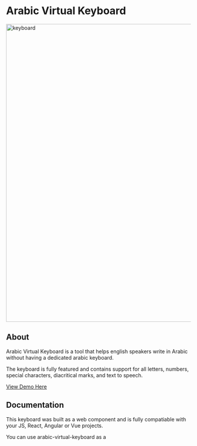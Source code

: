 # Arabic Virtual Keyboard

<img width="811" alt="keyboard" src="https://github.com/selmetwa/arabic-virtual-keyboard/assets/46908343/d7a6f2a9-018f-4930-93a5-18ed0b4b87eb">

## About
Arabic Virtual Keyboard is a tool that helps english speakers write in Arabic without having a dedicated arabic keyboard.

The keyboard is fully featured and contains support for all letters, numbers, special characters, diacritical marks, and text to speech.

[View Demo Here](https://selmetwa.github.io/arabic-virtual-keyboard-demo/)

## Documentation

This keyboard was built as a web component and is fully compatiable with your JS, React, Angular or Vue projects.

You can use arabic-virtual-keyboard as a <script> tag from a CDN, or install it from npm.

## Installation Via NPM
```
npm i arabic-virtual-keyboard
```

## Installation Via CDN

```
<script type="module" src="https://cdn.jsdelivr.net/npm/arabic-virtual-keyboard/+esm"></script>
```

## Usage

```
<div>
  <arabic-keyboard></arabic-keyboard>
</div>
```

## Usage in React
This requires use of the @lit/react package
```
npm install @lit/react

import React from 'react';

import { ArabicKeyboard as ArabicKeyboardWC } from 'arabic-virtual-keyboard'
import {createComponent} from '@lit/react';

const ArabicKeyboard = createComponent({
  tagName: 'arabic-keyboard',
  elementClass: ArabicKeyboardWC,
  react: React,
});

function App() {
  return (
    <div>
      <ArabicKeyboard showEnglishValue="true" showShiftedValue="true"></ArabicKeyboard>
    </div>
  )
}

export default App
```

## Attributes

`showEnglishValue` -> show transliterated english key
`showShiftedValue` -> show shifted value of key

| Attribute        | Default |
| ---------------- | :-----: |
| showEnglishValue |  false  |
| showShiftedValue |  false  |

## Usage With Attributes
```
<div>
  <arabic-keyboard showEnglishValue="true" showShiftedValue="true">
  </arabic-keyboard>
</div>
```
## Styling
Restyle the keyboard by utilizing css custom properties

| Property                         | Default             |
| -------------------------------- | ------------------- |
| --keyboard-row-gap               | 4px                 |
| --font-size                      | 18px                |
| --max-keyboard-width             | 800px               |
| --row-height                     | 50px                |
| --border-radius                  | 4px                 |
| --button-background-color        | #ececec             |
| --border                         | 1px solid #999999   |
| --button-active-background-color | #d6d6d6             |
| --button-active-border           | 1px solid #8f8f8f   |
| --button-padding                 | 4px                 |
| --button-color                   | #000000             |
| --button-shifted-color           | #ff0000             |
| --button-eng-color               | #0000ff             |
| --button-hover-background-color  | #e0e0e0             |
| --textarea-background-color      | #ffffff             |
| --font-family                    | "Arial", sans-serif |
